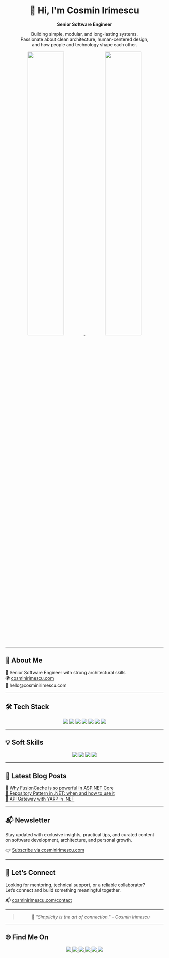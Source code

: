 <h1 align="center">👋 Hi, I'm Cosmin Irimescu</h1>
<p align="center"><strong>Senior Software Engineer</strong></p>

<p align="center">
  Building simple, modular, and long-lasting systems.<br>
  Passionate about clean architecture, human-centered design,<br>
  and how people and technology shape each other.
</p>

<p align="center">
  <a href="https://github.com/irimescucosmin">
    <img src="https://github-readme-stats.vercel.app/api?username=irimescucosmin&show_icons=true&theme=transparent&hide_border=true&locale=en" width="48%" />
  </a>
  <a href="https://github.com/irimescucosmin">
    <img src="https://github-readme-stats.vercel.app/api/top-langs/?username=irimescucosmin&layout=compact&theme=transparent&hide_border=true&locale=en" width="48%" />
  </a>
</p>

---

## 👤 About Me

<p>
  💼 Senior Software Engineer with strong architectural skills<br>
  🌍 <a href="https://www.cosminirimescu.com">cosminirimescu.com</a><br>
  📧 hello@cosminirimescu.com
</p>

---

## 🛠 Tech Stack

<p align="center">
  <img src="https://img.shields.io/badge/.NET-512BD4?style=for-the-badge&logo=dotnet&logoColor=white" />
  <img src="https://img.shields.io/badge/C%23-239120?style=for-the-badge&logo=c-sharp&logoColor=white" />
  <img src="https://img.shields.io/badge/Kubernetes-326CE5?style=for-the-badge&logo=kubernetes&logoColor=white" />
  <img src="https://img.shields.io/badge/Helm-0F1689?style=for-the-badge&logo=helm&logoColor=white" />
  <img src="https://img.shields.io/badge/SQL-003B57?style=for-the-badge&logo=sqlite&logoColor=white" />
  <img src="https://img.shields.io/badge/Jenkins-D24939?style=for-the-badge&logo=jenkins&logoColor=white" />
  <img src="https://img.shields.io/badge/CI%2FCD-20C997?style=for-the-badge&logo=github-actions&logoColor=white" />
</p>

---

## 💡 Soft Skills

<p align="center">
  <img src="https://img.shields.io/badge/🎨_Creativity-FF69B4?style=for-the-badge" />
  <img src="https://img.shields.io/badge/🧠_Problem_Solving-4CAF50?style=for-the-badge" />
  <img src="https://img.shields.io/badge/🤝_Teamwork-2196F3?style=for-the-badge" />
  <img src="https://img.shields.io/badge/📣_Leadership-F9A825?style=for-the-badge" />
</p>

---

## 📝 Latest Blog Posts

<p>
  <a href="https://cosminirimescu.com/cosa-rende-fusioncache-cosi-irresistibile-in-asp-net-core/">
    🔹 Why FusionCache is so powerful in ASP.NET Core
  </a><br>
  <a href="https://cosminirimescu.com/repository-pattern-dotnet/">
    🔹 Repository Pattern in .NET: when and how to use it
  </a><br>
  <a href="https://cosminirimescu.com/api-gateway-con-yarp-in-net/">
    🔹 API Gateway with YARP in .NET
  </a>
</p>

---

## 📬 Newsletter

<p>
  Stay updated with exclusive insights, practical tips, and curated content<br>
  on software development, architecture, and personal growth.
</p>

<p>
  👉 <a href="https://cosminirimescu.com">Subscribe via cosminirimescu.com</a>
</p>

---

## 🤝 Let’s Connect

<p>
  Looking for mentoring, technical support, or a reliable collaborator?<br>
  Let’s connect and build something meaningful together.
</p>

<p>
  📬 <a href="https://www.cosminirimescu.com/contact">cosminirimescu.com/contact</a>
</p>

---

<blockquote align="center">
  🧩 <em>"Simplicity is the art of connection." – Cosmin Irimescu</em>
</blockquote>

---

## 🌐 Find Me On

<p align="center">
  <a href="https://medium.cosminirimescu.com/">
    <img src="https://img.shields.io/badge/Medium-12100E?style=for-the-badge&logo=medium&logoColor=white" />
  </a>
  <a href="https://github.com/irimescucosmin">
    <img src="https://img.shields.io/badge/GitHub-100000?style=for-the-badge&logo=github&logoColor=white" />
  </a>
  <a href="https://linkedin.com/in/cosminirimescu">
    <img src="https://img.shields.io/badge/LinkedIn-0077B5?style=for-the-badge&logo=linkedin&logoColor=white" />
  </a>
  <a href="https://www.youtube.com/@CosminIrimescu">
    <img src="https://img.shields.io/badge/YouTube-FF0000?style=for-the-badge&logo=youtube&logoColor=white" />
  </a>
  <a href="https://stackoverflow.com/users/6361774/irimescu-cosmin">
    <img src="https://img.shields.io/badge/Stack_Overflow-FE7A16?style=for-the-badge&logo=stack-overflow&logoColor=white" />
  </a>
  <a href="https://buymeacoffee.com/cosminirimescu">
    <img src="https://img.shields.io/badge/Buy_Me_A_Coffee-FFDD00?style=for-the-badge&logo=buy-me-a-coffee&logoColor=black" />
  </a>
</p>
